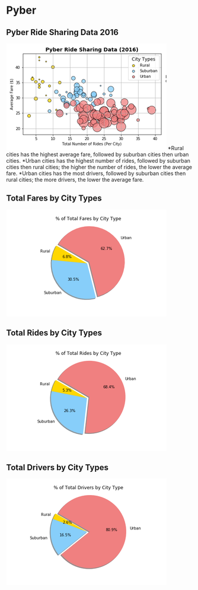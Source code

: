 # Pyber

## Pyber Ride Sharing Data 2016
![alt text](https://github.com/tiffanyxchien/Pyber/blob/master/Pyber_Ride_Sharing_Data_2016.png)
*Rural cities has the highest average fare, followed by suburban cities then urban cities.
*Urban cities has the highest number of rides, followed by suburban cities then rural cities; the higher the number of rides, the lower the average fare.
*Urban cities has the most drivers, followed by suburban cities then rural cities; the more drivers, the lower the average fare.

## Total Fares by City Types
![alt text](https://github.com/tiffanyxchien/Pyber/blob/master/Total_Fares_by_City_Type.png)

## Total Rides by City Types
![alt text](https://github.com/tiffanyxchien/Pyber/blob/master/Total_Rides_by_City_Type.png)

## Total Drivers by City Types
![alt text](https://github.com/tiffanyxchien/Pyber/blob/master/Total_Drivers_by_City_Type.png)

